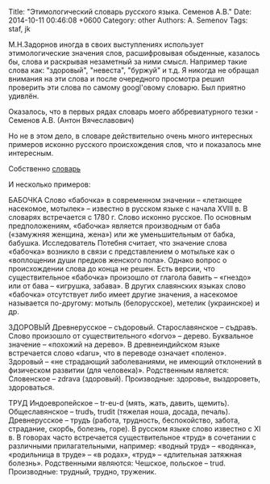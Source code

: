 Title: "Этимологический словарь русского языка. Семенов А.В."
Date: 2014-10-11 00:46:08 +0600
Category: other
Authors: A. Semenov
Tags: staf, jk

М.Н.Задорнов иногда в своих выступлениях использует этимологические значения слов, расшифровывая
обыденные, казалось бы, слова и раскрывая незаметный за ними смысл. Например такие слова как: "здоровый", "невеста", "буржуй" и т.д.
Я никогда не обращал внимания на эти слова и после очередного просмотра решил проверить эти
слова по самому googl'овому словарю. Был приятно удивлён.

<!--more-->

Оказалось, что в первых рядах словарь моего аббревиатурного тезки - Семенов А.В. (Антон Вячеславович)

Но не в этом дело, в словаре действительно очень много интересных примеров исконно русcкого происхождения слов, 
что и показалось мне интересным.

Собственно [словарь][l01]

И несколько примеров:

БАБОЧКА
Слово «бабочка» в современном значении – «летающее насекомое, мотылек» – известно в русском языке с начала XVIII в. 
В словарях встречается с 1780 г. Слово исконно русское. По основным предположениям, «бабочка» является производным от 
баба («замужняя женщина, жена») или же уменьшительным от бабка, бабушка. 
Исследователь Потебня считает, что значение слова «бабочка» возникло в связи с представлением о мотыльке как о 
«воплощении души предков женского пола».
Однако вопрос о происхождении слова до конца не решен. Есть версии, что существительное «бабочка» произошло от глагола бавить – «гнездо» или от бава – «игрушка, забава».
В других славянских языках слово «бабочка» отсутствует либо имеет другие значения, а насекомое называется по-другому: мотыль (белорусское), метелик (украинское) и др.

ЗДОРОВЫЙ
Древнерусское – съдоровый.
Старославянское – съдравъ.
Слово произошло от существительного «dorvo» – дерево. Буквальное значение – «похожий на дерево». В древнеиндийском языке встречается слово «daru», что в переводе означает «полено».
Здоровый – «не страдающий заболеваниями, не имеющий отклонений в физическом развитии (для человека)».
Родственным является:
Словенское – zdrava (здоровый).
Производные: здоровье, выздороветь, здороваться.

ТРУД
Индоевропейское – tr-eu-d (мять, жать, давить, щемить).
Общеславянское – trudъ, trudit (тяжелая ноша, досада, печаль).
Древнерусское – трудъ (работа, трудность, беспокойство, забота, страдание, скорбь, болезнь, горе).
В русском языке слово известно с XI в. В говорах часто встречается существительное «труд» в сочетании 
с различными прилагательными, например: «водный труд» – «водянка», «родильница в труде» – «в родах», 
«труд» – «длительная затяжная болезнь».
Родственными являются:
Чешское, польское – trud.
Производные: трудный, трудно, труженик.

[l01]: http://evartist.narod.ru/text15/001.htm
